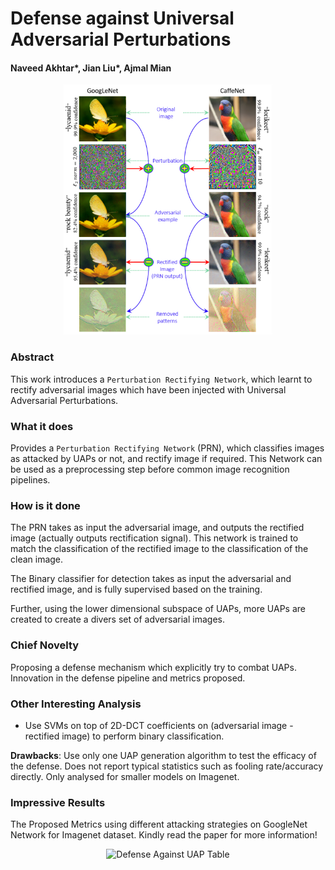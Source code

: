 # Defense against Universal Adversarial Perturbations

#### Naveed Akhtar*, Jian Liu*, Ajmal Mian


<p align="center">
  <img src="cvpr_2018/img/d_uap.png" height="400" title="Defense Against UAP Image">
</p>

### Abstract

This work introduces a `Perturbation Rectifying Network`, which learnt to rectify adversarial images
which have been injected with Universal Adversarial Perturbations. 

### What it does
Provides a `Perturbation Rectifying Network` (PRN), which classifies images as attacked by UAPs or not,
and rectify image if required. This Network can be used as a preprocessing step before common 
image recognition pipelines.
 
### How is it done
The PRN takes as input the adversarial image, and outputs the rectified image (actually outputs rectification signal). This network is trained
to match the classification of the rectified image to the classification of the clean image.

The Binary classifier for detection takes as input the adversarial and rectified image, and is 
fully supervised based on the training.

Further, using the lower dimensional subspace of UAPs, more UAPs are created to create a 
divers set of adversarial images. 

### Chief Novelty
Proposing a defense mechanism which explicitly try to combat UAPs. Innovation in the defense pipeline
and metrics proposed. 

### Other Interesting Analysis

* Use SVMs on top of 2D-DCT coefficients on (adversarial image - rectified image) to perform binary classification.

**Drawbacks**: Use only one UAP generation algorithm to test the efficacy of the defense. Does not report typical statistics
such as fooling rate/accuracy directly. Only analysed for smaller models on Imagenet.

### Impressive Results

The Proposed Metrics using different attacking strategies on GoogleNet Network for Imagenet dataset. 
Kindly read the paper for more information!

<p align="center">
  <img src="cvpr_2017/img/d_uap_table.png" height="400" title="Defense Against UAP Table">
</p>
